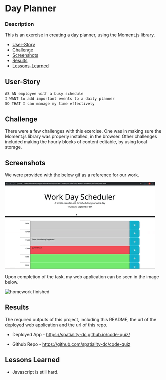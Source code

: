 # Day Planner

### Description

This is an exercise in creating a day planner, using the Moment.js library.

- [User-Story](##User-Story)
- [Challenge](##Challenge)
- [Screenshots](##Screenshots)
- [Results](##Results)
- [Lessons-Learned](##Lessons-Learned)

## User-Story

```
AS AN employee with a busy schedule
I WANT to add important events to a daily planner
SO THAT I can manage my time effectively
```

## Challenge

There were a few challenges with this exercise. One was in making sure the Moment.js library was properly installed, in the browser. Other challenges included making the hourly blocks of content editable, by using local storage.

## Screenshots

We were provided with the below gif as a reference for our work.

![homework demo](./documents/homework-demo.gif)

Upon completion of the task, my web application can be seen in the image below.

![homework finished](./documents/homework-completed.gif)

## Results

The required outputs of this project, including this README, the url of the deployed web application and the url of this repo.

- Deployed App - https://spatiality-dc.github.io/code-quiz/

- Github Repo - https://github.com/spatiality-dc/code-quiz

## Lessons Learned

- Javascript is still hard.
